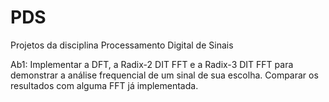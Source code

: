# PDS
Projetos da disciplina Processamento Digital de Sinais


Ab1: Implementar a DFT, a Radix-2 DIT FFT e a Radix-3 DIT FFT para demonstrar a análise frequencial de um sinal de sua escolha. Comparar os resultados com alguma FFT já implementada.

